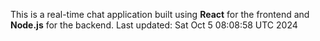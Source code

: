 This is a real-time chat application built using **React** for the frontend and **Node.js** for the backend.
Last updated: Sat Oct  5 08:08:58 UTC 2024
